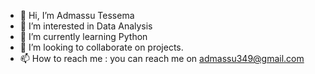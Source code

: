 - 👋 Hi, I’m Admassu Tessema
- 👀 I’m interested in Data Analysis
-  🌱 I’m currently learning Python
- 💞️ I’m looking to collaborate on projects.
- 📫 How to reach me : you can reach me on admassu349@gmail.com

<!---
admassu349/admassu349 is a ✨ special ✨ repository because its `README.md` (this file) appears on your GitHub profile.
You can click the Preview link to take a look at your changes.
--->
